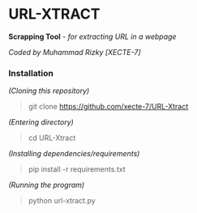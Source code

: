 # URL-XTRACT
**Scrapping Tool** - *for extracting URL in a webpage*

*Coded by Muhammad Rizky [XECTE-7]*

### Installation
*(Cloning this repository)*
> git clone https://github.com/xecte-7/URL-Xtract

*(Entering directory)*
> cd URL-Xtract

*(Installing dependencies/requirements)*
> pip install -r requirements.txt

*(Running the program)*
> python url-xtract.py
